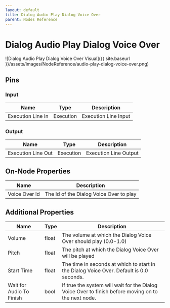 ```yaml
---
layout: default
title: Dialog Audio Play Dialog Voice Over
parent: Nodes Reference
---
```

# Dialog Audio Play Dialog Voice Over

![Dialog Audio Play Dialog Voice Over Visual]({{ site.baseurl }}/assets/images/NodeReference/audio-play-dialog-voice-over.png)

## Pins

### Input

| Name | Type | Description |
| --- | --- | --- |
| Execution Line In | Execution | Execution Line Input |

### Output

| Name | Type | Description |
| --- | --- | --- |
| Execution Line Out | Execution | Execution Line Output |

## On-Node Properties

| Name | Description |
| --- | --- |
| Voice Over Id | The Id of the Dialog Voice Over to play |

## Additional Properties

| Name | Type | Description |
| --- | --- | --- |
| Volume | float | The volume at which the Dialog Voice Over should play (0.0-1.0) |
| Pitch | float | The pitch at which the Dialog Voice Over will be played |
| Start Time | float | The time in seconds at which to start in the Dialog Voice Over. Default is 0.0 seconds. |
| Wait for Audio To Finish | bool | If true the system will wait for the Dialog Voice Over to finish before moving on to the next node. |